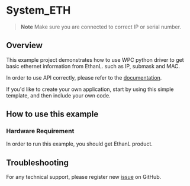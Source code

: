 # System_ETH
> **Note**
> Make sure you are connected to correct IP or serial number.

## Overview

This example project demonstrates how to use WPC python driver to get basic ethernet information from EthanL.
such as IP, submask and MAC.

In order to use API correctly, please refer to the [documentation](https://wpc-systems-ltd.github.io/WPC_Python_driver_release/).

If you'd like to create your own application, start by using this simple template, and then include your own code.

## How to use this example

### Hardware Requirement

In order to run this example, you should get EthanL product.

## Troubleshooting

For any technical support, please register new [issue](https://github.com/WPC-Systems-Ltd/WPC_Python_driver_release/issues) on GitHub.